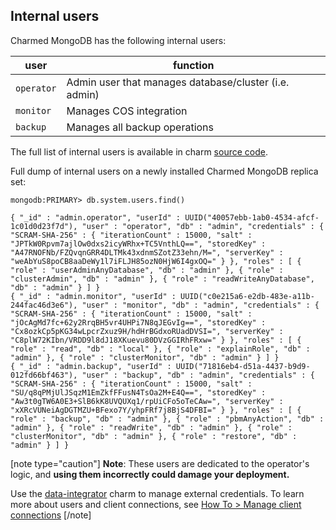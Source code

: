 ## Internal users

Charmed MongoDB has the following internal users:


| user       | function                                                   |
|------------|------------------------------------------------------|
| `operator` | Admin user that manages database/cluster (i.e. admin) |
| `monitor`  | Manages COS integration                             |
| `backup`   | Manages all backup operations                  |


The full list of internal users is available in charm [source code](https://github.com/canonical/mongodb-operator/blob/main/src/charm.py). 

Full dump of internal users on a newly installed Charmed MongoDB replica set:

```shell
mongodb:PRIMARY> db.system.users.find()

{ "_id" : "admin.operator", "userId" : UUID("40057ebb-1ab0-4534-afcf-1c01d0d23f7d"), "user" : "operator", "db" : "admin", "credentials" : { "SCRAM-SHA-256" : { "iterationCount" : 15000, "salt" : "JPTkW0Rpvm7ajlOw0dxs2icyWRhx+TC5VnthLQ==", "storedKey" : "A47RNOFNb/FZQvqnGRR4DLTMk43xdnmSZotZ33ehn/M=", "serverKey" : "weAbYuS8poCB8aaDeWy1l7iFLJH85ozN0HjW6I4gxOQ=" } }, "roles" : [ { "role" : "userAdminAnyDatabase", "db" : "admin" }, { "role" : "clusterAdmin", "db" : "admin" }, { "role" : "readWriteAnyDatabase", "db" : "admin" } ] }
{ "_id" : "admin.monitor", "userId" : UUID("c0e215a6-e2db-483e-a11b-244fac46d3e6"), "user" : "monitor", "db" : "admin", "credentials" : { "SCRAM-SHA-256" : { "iterationCount" : 15000, "salt" : "jOcAgMd7fc+62y2RrqBH5vr4UHPi7N8qJEGvIg==", "storedKey" : "Cx8ozkCp5pKG34wLpcrZxuz9H/hdHrBGdxoRUadDVSI=", "serverKey" : "C8plW72KIbn/VRDD9l8dJ18XKuevu80DVzGGIRhFRxw=" } }, "roles" : [ { "role" : "read", "db" : "local" }, { "role" : "explainRole", "db" : "admin" }, { "role" : "clusterMonitor", "db" : "admin" } ] }
{ "_id" : "admin.backup", "userId" : UUID("71816eb4-d51a-4437-b9d9-012fd66bf463"), "user" : "backup", "db" : "admin", "credentials" : { "SCRAM-SHA-256" : { "iterationCount" : 15000, "salt" : "SU/q8qPMjUlJSqzM1EmZkfFFusN4TsOa2M+E4Q==", "storedKey" : "Aw3t0gTW6A0E3+SlB6kK8UVQUXq1/rpUiCFo5oTeCAw=", "serverKey" : "xXRcVUNeiAgDGTMZU+BFexo7Y/yhpFRf7j8BjS4DFBI=" } }, "roles" : [ { "role" : "backup", "db" : "admin" }, { "role" : "pbmAnyAction", "db" : "admin" }, { "role" : "readWrite", "db" : "admin" }, { "role" : "clusterMonitor", "db" : "admin" }, { "role" : "restore", "db" : "admin" } ] }
```
[note type="caution"]
**Note**: These users are dedicated to the operator's logic, and **using them incorrectly could damage your deployment.**

Use the [data-integrator](https://github.com/canonical/data-integrator) charm to manage external credentials. To learn more about users and client connections, see [How To > Manage client connections](/t/8634)
[/note]